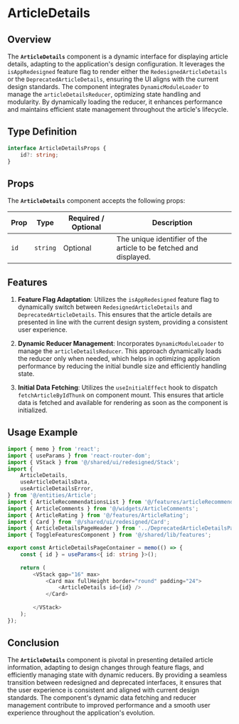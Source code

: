 # ArticleDetails

## Overview
The **`ArticleDetails`** component is a dynamic interface for displaying article details, adapting to the application's design configuration. 
It leverages the `isAppRedesigned` feature flag to render either the `RedesignedArticleDetails` or the `DeprecatedArticleDetails`, ensuring the UI aligns with the current design standards. The component integrates `DynamicModuleLoader` to manage the `articleDetailsReducer`, optimizing state handling and modularity. By dynamically loading the reducer, it enhances performance and maintains efficient state management throughout the article's lifecycle.

## Type Definition
```typescript
interface ArticleDetailsProps {
    id?: string;
}
```
## Props
The **`ArticleDetails`** component accepts the following props:

| Prop | Type | Required / Optional | Description |
|------|------|----------------------|-------------|
| `id` | `string` | Optional | The unique identifier of the article to be fetched and displayed. |

## Features

1. **Feature Flag Adaptation**: Utilizes the `isAppRedesigned` feature flag to dynamically switch between `RedesignedArticleDetails` and `DeprecatedArticleDetails`. This ensures that the article details are presented in line with the current design system, providing a consistent user experience.

2. **Dynamic Reducer Management**: Incorporates `DynamicModuleLoader` to manage the `articleDetailsReducer`. This approach dynamically loads the reducer only when needed, which helps in optimizing application performance by reducing the initial bundle size and efficiently handling state.

3. **Initial Data Fetching**: Utilizes the `useInitialEffect` hook to dispatch `fetchArticleByIdThunk` on component mount. This ensures that article data is fetched and available for rendering as soon as the component is initialized.

## Usage Example
```typescript jsx
import { memo } from 'react';
import { useParams } from 'react-router-dom';
import { VStack } from '@/shared/ui/redesigned/Stack';
import {
    ArticleDetails,
    useArticleDetailsData,
    useArticleDetailsError,
} from '@/entities/Article';
import { ArticleRecommendationsList } from '@/features/articleRecommendationsList';
import { ArticleComments } from '@/widgets/ArticleComments';
import { ArticleRating } from '@/features/ArticleRating';
import { Card } from '@/shared/ui/redesigned/Card';
import { ArticleDetailsPageHeader } from '../DeprecatedArticleDetailsPage/ArticleDetailsPageHeader/ArticleDetailsPageHeader';
import { ToggleFeaturesComponent } from '@/shared/lib/features';

export const ArticleDetailsPageContainer = memo(() => {
    const { id } = useParams<{ id: string }>();
  
    return (
        <VStack gap="16" max>
            <Card max fullHeight border="round" padding="24">
                <ArticleDetails id={id} />
            </Card>
            
        </VStack>
    );
});
```

## Conclusion
The **`ArticleDetails`** component is pivotal in presenting detailed article information, adapting to design changes through feature flags, and efficiently managing state with dynamic reducers. By providing a seamless transition between redesigned and deprecated interfaces, it ensures that the user experience is consistent and aligned with current design standards. The component's dynamic data fetching and reducer management contribute to improved performance and a smooth user experience throughout the application's evolution.
